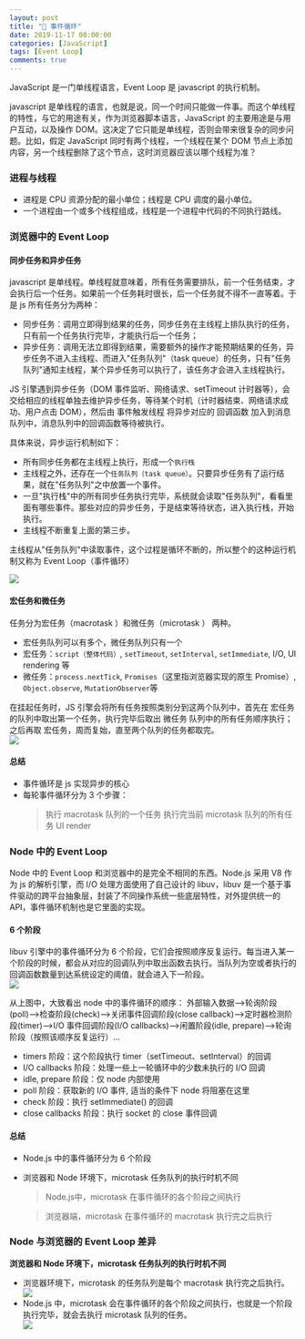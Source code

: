 ```yaml
---
layout: post
title: "🍛 事件循环"
date: 2019-11-17 00:00:00
categories: [JavaScript]
tags: [Event Loop]
comments: true
---
```


JavaScript 是一门单线程语言，Event Loop 是 javascript 的执行机制。
<!--more-->

javascript 是单线程的语言，也就是说，同一个时间只能做一件事。而这个单线程的特性，与它的用途有关，作为浏览器脚本语言，JavaScript 的主要用途是与用户互动，以及操作 DOM。这决定了它只能是单线程，否则会带来很复杂的同步问题。比如，假定 JavaScript 同时有两个线程，一个线程在某个 DOM 节点上添加内容，另一个线程删除了这个节点，这时浏览器应该以哪个线程为准？

### 进程与线程

- 进程是 CPU 资源分配的最小单位；线程是 CPU 调度的最小单位。
- 一个进程由一个或多个线程组成，线程是一个进程中代码的不同执行路线。

### 浏览器中的 Event Loop

#### 同步任务和异步任务

javascript 是单线程。单线程就意味着，所有任务需要排队，前一个任务结束，才会执行后一个任务。如果前一个任务耗时很长，后一个任务就不得不一直等着。于是 js 所有任务分为两种：

- 同步任务：调用立即得到结果的任务，同步任务在主线程上排队执行的任务，只有前一个任务执行完毕，才能执行后一个任务；
- 异步任务：调用无法立即得到结果，需要额外的操作才能预期结果的任务，异步任务不进入主线程、而进入"任务队列"（task queue）的任务，只有"任务队列"通知主线程，某个异步任务可以执行了，该任务才会进入主线程执行。

JS 引擎遇到异步任务（DOM 事件监听、网络请求、setTimeout 计时器等），会交给相应的线程单独去维护异步任务，等待某个时机（计时器结束、网络请求成功、用户点击 DOM），然后由 事件触发线程 将异步对应的 回调函数 加入到消息队列中，消息队列中的回调函数等待被执行。

具体来说，异步运行机制如下：

- 所有同步任务都在主线程上执行，形成一个`执行栈`
- 主线程之外，还存在一个`任务队列（task queue）`。只要异步任务有了运行结果，就在"任务队列"之中放置一个事件。
- 一旦"执行栈"中的所有同步任务执行完毕，系统就会读取"任务队列"，看看里面有哪些事件。那些对应的异步任务，于是结束等待状态，进入执行栈，开始执行。
- 主线程不断重复上面的第三步。

主线程从"任务队列"中读取事件，这个过程是循环不断的，所以整个的这种运行机制又称为 Event Loop（事件循环）

  <img src="/image/posts/202001092.jpg" style="display:block;margin:0 auto;">

#### 宏任务和微任务

任务分为宏任务（macrotask ）和微任务（microtask ） 两种。

- 宏任务队列可以有多个，微任务队列只有一个
- 宏任务：`script（整体代码）`, `setTimeout`, `setInterval`, `setImmediate`, I/O, UI rendering 等
- 微任务：`process.nextTick`, `Promises`（这里指浏览器实现的原生 Promise）, `Object.observe`, `MutationObserver`等

在挂起任务时，JS 引擎会将所有任务按照类别分到这两个队列中，首先在 宏任务 的队列中取出第一个任务，执行完毕后取出 微任务 队列中的所有任务顺序执行；之后再取 宏任务，周而复始，直至两个队列的任务都取完。
<img src="/image/posts/202001091.jpg" style="display:block;margin:0 auto;">

#### 总结

- 事件循环是 js 实现异步的核心
- 每轮事件循环分为 3 个步骤：
  > 执行 macrotask 队列的一个任务
  > 执行完当前 microtask 队列的所有任务
  > UI render

### Node 中的 Event Loop

Node 中的 Event Loop 和浏览器中的是完全不相同的东西。Node.js 采用 V8 作为 js 的解析引擎，而 I/O 处理方面使用了自己设计的 libuv，libuv 是一个基于事件驱动的跨平台抽象层，封装了不同操作系统一些底层特性，对外提供统一的 API，事件循环机制也是它里面的实现。

#### 6 个阶段

libuv 引擎中的事件循环分为 6 个阶段，它们会按照顺序反复运行。每当进入某一个阶段的时候，都会从对应的回调队列中取出函数去执行。当队列为空或者执行的回调函数数量到达系统设定的阈值，就会进入下一阶段。
<img src="/image/posts/202001093.jpg" style="display:block;margin:0 auto;">

从上图中，大致看出 node 中的事件循环的顺序：
外部输入数据-->轮询阶段(poll)-->检查阶段(check)-->关闭事件回调阶段(close callback)-->定时器检测阶段(timer)-->I/O 事件回调阶段(I/O callbacks)-->闲置阶段(idle, prepare)-->轮询阶段（按照该顺序反复运行）...

- timers 阶段：这个阶段执行 timer（setTimeout、setInterval）的回调
- I/O callbacks 阶段：处理一些上一轮循环中的少数未执行的 I/O 回调
- idle, prepare 阶段：仅 node 内部使用
- poll 阶段：获取新的 I/O 事件, 适当的条件下 node 将阻塞在这里
- check 阶段：执行 setImmediate() 的回调
- close callbacks 阶段：执行 socket 的 close 事件回调

#### 总结

- Node.js 中的事件循环分为 6 个阶段
- 浏览器和 Node 环境下，microtask 任务队列的执行时机不同
   > Node.js中，microtask 在事件循环的各个阶段之间执行
   
   > 浏览器端，microtask 在事件循环的 macrotask 执行完之后执行

### Node 与浏览器的 Event Loop 差异

**浏览器和 Node 环境下，microtask 任务队列的执行时机不同**

- 浏览器环境下，microtask 的任务队列是每个 macrotask 执行完之后执行。
  <img src="/image/posts/202001094.png" style="display:block;margin:0 auto;">
- Node.js 中，microtask 会在事件循环的各个阶段之间执行，也就是一个阶段执行完毕，就会去执行 microtask 队列的任务。
  <img src="/image/posts/202001095.png" style="display:block;margin:0 auto;">
